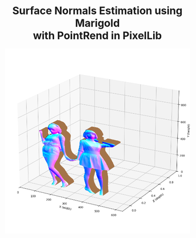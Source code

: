 <div align="center">
    <h1>Surface Normals Estimation using Marigold <br/> with PointRend in PixelLib </h1>
</div>

![Visualization eg1](Marigold_normals_results1.png) 

